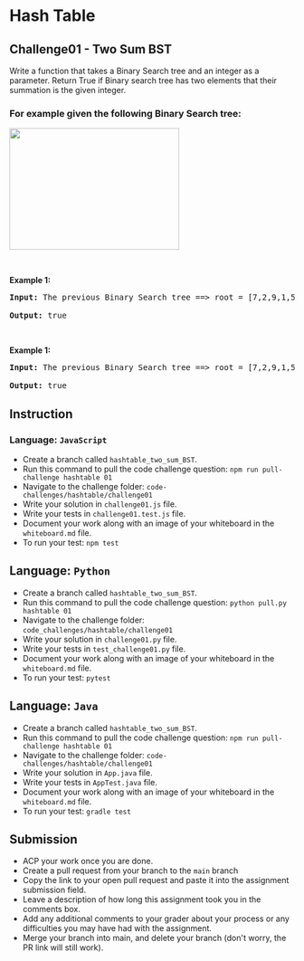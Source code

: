 # Hash Table

## Challenge01 - Two Sum BST

Write a function that takes a Binary Search tree and an integer as a parameter.
Return True if Binary search tree has two elements that their summation is the given integer.
<h3> For example given the following Binary Search tree:</h3>
<img src= "../../../assets/hashTable/hashmap-01.png" style="width: 300px; height: 215px;" />

<p>&nbsp;</p>
<p><strong>Example 1:</strong></p>

<pre><strong>Input:</strong> The previous Binary Search tree ==> root = [7,2,9,1,5,null,14], k = 3
  
<strong>Output:</strong> true
</pre>

<p>&nbsp;</p>
<p><strong>Example 1:</strong></p>

<pre><strong>Input:</strong> The previous Binary Search tree ==> root = [7,2,9,1,5,null,14], k = 4
  
<strong>Output:</strong> true
</pre>

## Instruction

### Language: `JavaScript`

* Create a branch called `hashtable_two_sum_BST`.
* Run this command to pull the code challenge question: `npm run pull-challenge hashtable 01`
* Navigate to the challenge folder: `code-challenges/hashtable/challenge01`
* Write your solution in `challenge01.js` file.
* Write your tests in `challenge01.test.js` file.
* Document your work along with an image of your whiteboard in the `whiteboard.md` file.
* To run your test: `npm test`

## Language: `Python`

* Create a branch called `hashtable_two_sum_BST`.
* Run this command to pull the code challenge question: `python pull.py hashtable 01`
* Navigate to the challenge folder: `code_challenges/hashtable/challenge01`
* Write your solution in `challenge01.py` file.
* Write your tests in `test_challenge01.py` file.
* Document your work along with an image of your whiteboard in the `whiteboard.md` file.
* To run your test: `pytest`

## Language: `Java`

* Create a branch called `hashtable_two_sum_BST`.
* Run this command to pull the code challenge question: `npm run pull-challenge hashtable 01`
* Navigate to the challenge folder: `code-challenges/hashtable/challenge01`
* Write your solution in `App.java` file.
* Write your tests in `AppTest.java` file.
* Document your work along with an image of your whiteboard in the `whiteboard.md` file.
* To run your test: `gradle test`

## Submission

* ACP your work once you are done.
* Create a pull request from your branch to the `main` branch
* Copy the link to your open pull request and paste it into the assignment submission field.
* Leave a description of how long this assignment took you in the comments box.
* Add any additional comments to your grader about your process or any difficulties you may have had with the assignment.
* Merge your branch into main, and delete your branch (don't worry, the PR link will still work).
